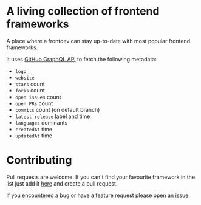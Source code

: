 # A living collection of frontend frameworks

A place where a frontdev can stay up-to-date with most popular frontend frameworks.


It uses [GitHub GraphQL API](https://docs.github.com/en/graphql) to fetch the following metadata:
- `logo`
- `website`
- `stars` count
- `forks` count
- `open issues` count
- `open PRs` count
- `commits` count (on default branch)
- `latest release` label and time
- `languages` dominants
- `createdAt` time
- `updatedAt` time



# Contributing

Pull requests are welcome. If you can't find your favourite framework in the list just add it [here](https://github.com/blinpete/frontend-frameworks-metrics/blob/main/src/entries.json) and create a pull request.

If you encountered a bug or have a feature request please [open an issue](https://github.com/blinpete/frontend-frameworks-metrics/issues/new/choose).


